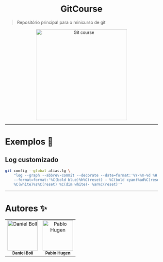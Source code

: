 # <h1 align="center">GitCourse</h1>
> Repositório principal para o minicurso de git

<p align="center">
  <img src="https://git-scm.com/images/logos/downloads/Git-Logo-White.svg" alt="Git course" width="300" />
</p>

---

# Exemplos :book:

## Log customizado

```bash
git config --global alias.lg \
    "log --graph --abbrev-commit --decorate --date=format:'%Y-%m-%d %H:%M:%S'
    --format=format:'%C(bold blue)%h%C(reset) - %C(bold cyan)%ad%C(reset) %C(bold green)(%ar)%C(reset)%C(bold yellow)%d%C(reset)%n''
    %C(white)%s%C(reset) %C(dim white)- %an%C(reset)'"
```

---

# Autores ✨

<table>
  <tbody>
    <tr>
      <td align="center"><a href="https://daniel-boll.me"><img src="https://avatars.githubusercontent.com/u/43689101?v=4?s=100" width="100px;" alt="Daniel Boll"/><br /><sub><b>Daniel Boll</b></sub></a></td>
      <td align="center"><a href="https://github.com/tomcat-42"><img src="https://avatars.githubusercontent.com/u/44649669?v=4?s=100" width="100px;" alt="Pablo Hugen"/><br /><sub><b>Pablo Hugen</b></sub></a></td>
    </tr>
  </tbody>
</table>
